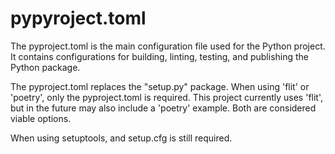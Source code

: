 # pypyroject.toml

The pyproject.toml is the main configuration file used for the Python project.
It contains configurations for building, linting, testing, and publishing the Python package.

The pyproject.toml replaces the "setup.py" package. When using 'flit' or 'poetry', only the pyproject.toml is required.
This project currently uses 'flit', but in the future may also include a 'poetry' example. Both are considered viable options.

When using setuptools, and setup.cfg is still required.
